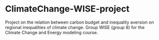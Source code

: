 # ClimateChange-WISE-project
Project on the relation between carbon budget and inequality aversion on regional inequalities of climate change. Group WISE (group 8) for the Climate Change and Energy modeling course.
